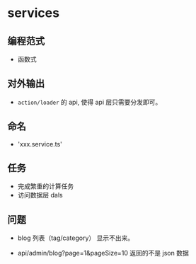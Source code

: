 # services

## 编程范式

- 函数式

## 对外输出

- `action/loader` 的 api, 使得 api 层只需要分发即可。

## 命名

- 'xxx.service.ts'

## 任务

- 完成繁重的计算任务
- 访问数据层 dals

## 问题

- blog 列表（tag/category） 显示不出来。

- api/admin/blog?page=1&pageSize=10 返回的不是 json 数据
